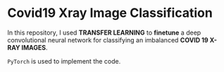 # Covid19 Xray Image Classification




In this repository, I used **TRANSFER LEARNING** to **finetune** a deep convolutional neural network for classifying an imbalanced **COVID 19 X-RAY IMAGES**. 

`PyTorch` is used to implement the code.
